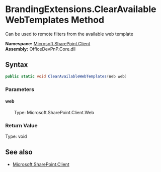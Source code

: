 # BrandingExtensions.ClearAvailableWebTemplates Method  
Can be used to remote filters from the available web template  

**Namespace:** [Microsoft.SharePoint.Client](Microsoft.SharePoint.Client.md)  
**Assembly:** OfficeDevPnP.Core.dll  
## Syntax
```C#
public static void ClearAvailableWebTemplates(Web web)
```
### Parameters
#### web  
&emsp;&emsp;Type: Microsoft.SharePoint.Client.Web  

### Return Value
Type: void  

## See also
- [Microsoft.SharePoint.Client](Microsoft.SharePoint.Client.md)
